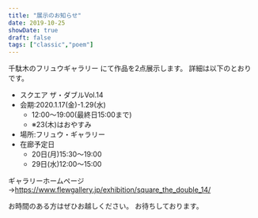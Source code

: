 ```yaml
---
title: "展示のお知らせ"
date: 2019-10-25
showDate: true
draft: false
tags: ["classic","poem"]
---
```


千駄木のフリュウギャラリー にて作品を2点展示します。
詳細は以下のとおりです。

- スクエア ザ・ダブルVol.14
- 会期:2020.1.17(金)-1.29(水)
  - 12:00〜19:00(最終日15:00まで)
  - ※23(木)はおやすみ
- 場所:フリュウ・ギャラリー
- 在廊予定日
  - 20日(月)15:30〜19:00
  - 29日(水)12:00〜15:00

ギャラリーホームページ
→https://www.flewgallery.jp/exhibition/square_the_double_14/

お時間のある方はぜひお越しください。
お待ちしております。
